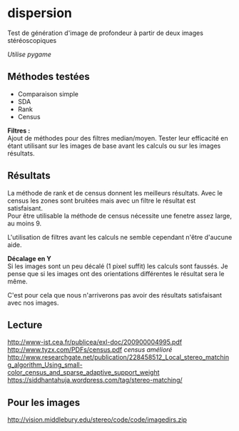 dispersion
==========

Test de génération d'image de profondeur à partir de deux images 
stéréoscopiques

*Utilise pygame*

Méthodes testées
----------------
* Comparaison simple
* SDA
* Rank
* Census

**Filtres :**  
Ajout de méthodes pour des filtres median/moyen.
Tester leur efficacité en étant utilisant sur les images de base avant les
calculs ou sur les images résultats.


Résultats
---------
La méthode de rank et de census donnent les meilleurs résultats.
Avec le census les zones sont bruitées mais avec un filtre le résultat est
satisfaisant.  
Pour être utilisable la méthode de census nécessite une fenetre assez large,
au moins 9.

L'utilisation de filtres avant les calculs ne semble cependant n'être
d'aucune aide.

**Décalage en Y**  
Si les images sont un peu décalé (1 pixel suffit) les calculs sont faussés.
Je pense que si les images ont des orientations différentes le résultat sera
le même.

C'est pour cela que nous n'arriverons pas avoir des résultats satisfaisant
avec nos images.

Lecture
-------
http://www-ist.cea.fr/publicea/exl-doc/200900004995.pdf
http://www.tyzx.com/PDFs/census.pdf
*census amélioré* http://www.researchgate.net/publication/228458512_Local_stereo_matching_algorithm_Using_small-color_census_and_sparse_adaptive_support_weight
https://siddhantahuja.wordpress.com/tag/stereo-matching/

Pour les images
---------------
http://vision.middlebury.edu/stereo/code/code/imagedirs.zip
